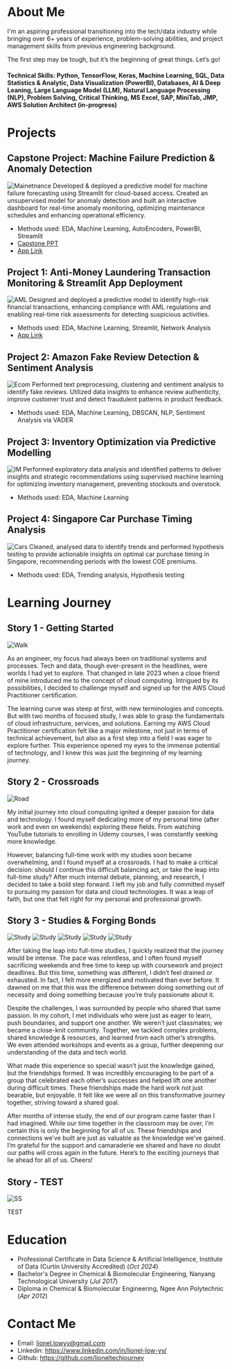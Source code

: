 # About Me

I'm an aspiring professional transitioning into the tech/data industry while bringing over 6+ years of experience, problem-solving abilities, and project management skills from previous engineering background. 

The first step may be tough, but it’s the beginning of great things. Let’s go!

#### Technical Skills: Python, TensorFlow, Keras, Machine Learning, SQL, Data Statistics & Analytic, Data Visualization (PowerBI), Databases, AI & Deep Leaning, Large Language Model (LLM), Natural Language Processing (NLP), Problem Solving, Critical Thinking, MS Excel, SAP, MiniTab, JMP, AWS Solution Architect (in-progress)

# Projects

## Capstone Project: Machine Failure Prediction & Anomaly Detection
![Mainetnance](/assets/maintenance.png)
Developed & deployed a predictive model for machine failure forecasting using Streamlit for cloud-based access. Created an unsupervised model for anomaly detection and built an interactive dashboard for real-time anomaly monitoring, optimizing maintenance schedules and enhancing operational efficiency. 
- Methods used: EDA, Machine Learning, AutoEncoders, PowerBI, Streamlit
- [Capstone PPT](/assets/Capstone_Project.pdf)
- [App Link](https://machine-prediction.streamlit.app/)

## Project 1: Anti-Money Laundering Transaction Monitoring & Streamlit App Deployment
![AML](/assets/aml.jpg)
Designed and deployed a predictive model to identify high-risk financial transactions, enhancing compliance with AML regulations and enabling real-time risk assessments for detecting suspicious activities. 
- Methods used: EDA, Machine Learning, Streamlit, Network Analysis
- [App Link](https://risk-predictor.streamlit.app/)

## Project 2: Amazon Fake Review Detection & Sentiment Analysis
![Ecom](/assets/ecom.webp)
Performed text preprocessing, clustering and sentiment analysis to identify fake reviews. Utilized data insights to enhance review authenticity, improve customer trust and detect fraudulent patterns in product feedback.
- Methods used: EDA, Machine Learning, DBSCAN, NLP, Sentiment Analysis via VADER

## Project 3: Inventory Optimization via Predictive Modelling
![IM](/assets/im.webp)
Performed exploratory data analysis and identified patterns to deliver insights and strategic recommendations using supervised machine learning for optimizing inventory management, preventing stockouts and overstock. 
- Methods used: EDA, Machine Learning

## Project 4: Singapore Car Purchase Timing Analysis
![Cars](/assets/cars.webp)
Cleaned, analysed data to identify trends and performed hypothesis testing to provide actionable insights on optimal car purchase timing in Singapore, recommending periods with the lowest COE premiums. 
- Methods used: EDA, Trending analysis, Hypothesis testing

# Learning Journey
## Story 1 - Getting Started
![Walk](/assets/walk.jpg)

As an engineer, my focus had always been on traditional systems and processes. Tech and data, though ever-present in the headlines, were worlds I had yet to explore. That changed in late 2023 when a close friend of mine introduced me to the concept of cloud computing. Intrigued by its possibilities, I decided to challenge myself and signed up for the AWS Cloud Practitioner certification.

The learning curve was steep at first, with new terminologies and concepts. But with two months of focused study, I was able to grasp the fundamentals of cloud infrastructure, services, and solutions. Earning my AWS Cloud Practitioner certification felt like a major milestone, not just in terms of technical achievement, but also as a first step into a field I was eager to explore further. This experience opened my eyes to the immense potential of technology, and I knew this was just the beginning of my learning journey.

## Story 2 - Crossroads
![Road](/assets/crossroad.jpg)

My initial journey into cloud computing ignited a deeper passion for data and technology. I found myself dedicating more of my personal time (after work and even on weekends) exploring these fields. From watching YouTube tutorials to enrolling in Udemy courses, I was constantly seeking more knowledge.

However, balancing full-time work with my studies soon became overwhelming, and I found myself at a crossroads. I had to make a critical decision: should I continue this difficult balancing act, or take the leap into full-time study? After much internal debate, planning, and research, I decided to take a bold step forward. I left my job and fully committed myself to pursuing my passion for data and cloud technologies. It was a leap of faith, but one that felt right for my personal and professional growth.

## Story 3 - Studies & Forging Bonds
![Study](/assets/study.jpg)
![Study](/assets/21d38054-1bb0-4238-b08d-390944262e83.jpeg)
![Study](/assets/6fbd0141-d5a2-4c12-aa78-850878d376c0.jpeg)
![Study](/assets/c90d718d-d406-4a0a-b152-a6953fb6df2f.jpeg)
![Study](/assets/e1508c8a-e703-4661-946b-df3a0b4160d5.jpeg)

After taking the leap into full-time studies, I quickly realized that the journey would be intense. The pace was relentless, and I often found myself sacrificing weekends and free time to keep up with coursework and project deadlines. But this time, something was different, I didn’t feel drained or exhausted. In fact, I felt more energized and motivated than ever before. It dawned on me that this was the difference between doing something out of necessity and doing something because you’re truly passionate about it.

Despite the challenges, I was surrounded by people who shared that same passion. In my cohort, I met individuals who were just as eager to learn, push boundaries, and support one another. We weren’t just classmates; we became a close-knit community. Together, we tackled complex problems, shared knowledge & resources, and learned from each other’s strengths. We even attended workshops and events as a group, further deepening our understanding of the data and tech world.

What made this experience so special wasn’t just the knowledge gained, but the friendships formed. It was incredibly encouraging to be part of a group that celebrated each other’s successes and helped lift one another during difficult times. These friendships made the hard work not just bearable, but enjoyable. It felt like we were all on this transformative journey together, striving toward a shared goal.

After months of intense study, the end of our program came faster than I had imagined. While our time together in the classroom may be over, I’m certain this is only the beginning for all of us. These friendships and connections we’ve built are just as valuable as the knowledge we’ve gained. I’m grateful for the support and camaraderie we shared and have no doubt our paths will cross again in the future. Here’s to the exciting journeys that lie ahead for all of us. Cheers!

## Story  - TEST
![SS](/assets/SS1.gif)

TEST

# Education
- Professional Certificate in Data Science & Artificial Intelligence, Institute of Data (Curtin University Accredited) (_Oct 2024_)								       		
- Bachelor's Degree in Chemical & Biomolecular Engineering, Nanyang Technological University (_Jul 2017_)	 			        		
- Diploma in Chemical & Biomolecular Engineering, Ngee Ann Polytechnic (_Apr 2012_)

# Contact Me
- Email: lionel.lowyy@gmail.com
- Linkedin: https://www.linkedin.com/in/lionel-low-yy/
- Github: https://github.com/lioneltechjourney
